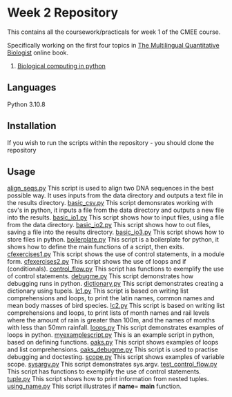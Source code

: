 # Week 2 Repository 

This contains all the coursework/practicals for week 1 of the CMEE course.

Specifically working on the first four topics in [The Multilingual Quantitative Biologist](https://mhasoba.github.io/TheMulQuaBio/intro.html) online book. 
1. [Biological computing in python](https://mhasoba.github.io/TheMulQuaBio/notebooks/05-Python_I.html)

## Languages

Python 3.10.8

## Installation 

If you wish to run the scripts within the repository - you should clone the repository

## Usage

[align_seqs.py](code/align_seqs.py)
This script is used to align two DNA sequences in the best possible way. It uses inputs from the data directory and outputs a text file in the results directory.
[basic_csv.py](code/basic_csv.py)
This script demonsrates working with csv's in python, it inputs a file from the data directory and outputs a new file into the results. 
[basic_io1.py](code/basic_io1.py)
This script shows how to input files, using a file from the data directory.
[basic_io2.py](code/basic_io2.py)
This script shows how to out files, saving a file into the results directory. 
[basic_io3.py](code/basic_io3.py)
This script shows how to store files in python.
[boilerplate.py](code/boilerplate.py)
This script is a boilerplate for python, it shows how to define the main functions of a script, then exits. 
[cfexercises1.py](code/cfexercises1.py)
This script shows the use of control statements, in a module form.
[cfexercises2.py](code/cfexercises2.py)
This script shows the use of loops and if (conditionals).
[control_flow.py](code/control_flow.py)
This script has functions to exemplify the use of control statements. 
[debugme.py](code/debugme.py)
This script demonstrates how debugging runs in python. 
[dictionary.py](code/dictionary.py)
This script demonstrates creating a dictionary using tupels. 
[lc1.py](code/lc1.py)
This script is based on writing list comprehensions and loops, to print the latin names, common names and mean body masses of bird species.
[lc2.py](code/lc2.py)
This script is based on writing list comprehensions and loops, to print lists of month names and rail levels where the amount of rain is greater than 100m, and the names of months with less than 50mm rainfall.
[loops.py](code/loops.py)
This script demonstrates examples of loops in python.
[myexamplescript.py](code/myexamplescript.py)
This is an example script in python, based on defining functions. 
[oaks.py](code/oaks.py)
This script shows examples of loops and list comprehensions.
[oaks_debugme.py](code/oaks_debugme.py)
This script is used to practise debugging and doctesting. 
[scope.py](code/scope.py)
This script shows examples of variable scope.
[sysargv.py](code/sysargv.py)
This script demonstrates sys.argv.
[test_control_flow.py](code/test_control_flow.py)
This script has functions to exemplify the use of control statements. 
[tuple.py](code/tuple.py)
This script shows how to  print information from nested tuples.
[using_name.py](code/using_name.py)
This script illustrates if __name__= __main__ function.
